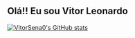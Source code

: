 ## Olá!! Eu sou Vitor Leonardo
[![VitorSena0's GitHub stats](https://github-readme-stats.vercel.app/api?username=VitorSena0&show_icons=true&theme=synthwave)](https://github.com/VitorSena0/github-readme-stats)


